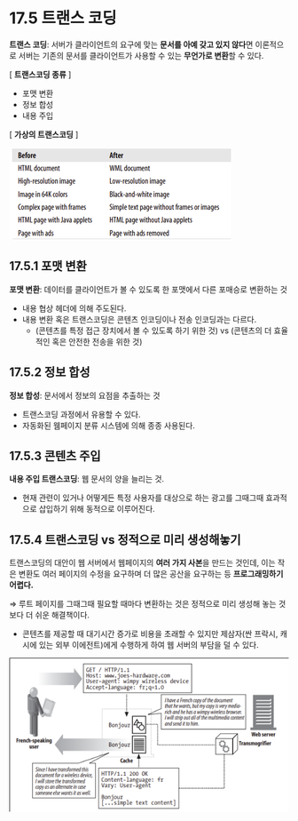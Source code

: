 # 17.5 트랜스 코딩

**트랜스 코딩**: 서버가 클라이언트의 요구에 맞는 **문서를 아예 갖고 있지 않다**면 이론적으로 서버는 기존의 문서를 클라이언트가 사용할 수 있는 **무언가로 변환**할 수 있다.

[ **트랜스코딩 종류** ]

- 포맷 변환
- 정보 합성
- 내용 주입

[ **가상의 트랜스코딩** ]

![image1](image1.png)

## 17.5.1 포맷 변환

**포맷 변환**: 데이터를 클라이언트가 볼 수 있도록 한 포맷에서 다른 포매승로 변환하는 것

- 내용 협상 헤더에 의해 주도된다.
- 내용 변환 혹은 트랜스코딩은 콘텐츠 인코딩이나 전송 인코딩과는 다르다.
    - (콘텐츠를 특정 접근 장치에서 볼 수 있도록 하기 위한 것) vs (콘텐츠의 더 효율적인 혹은 안전한 전송을 위한 것)
    

## 17.5.2 정보 합성

**정보 합성**: 문서에서 정보의 요점을 추출하는 것

- 트랜스코딩 과정에서 유용할 수 있다.
- 자동화된 웸페이지 분류 시스템에 의해 종종 사용된다.

## 17.5.3 콘텐츠 주입

**내용 주입 트랜스코딩**: 웹 문서의 양을 늘리는 것.

- 현재 관련이 있거나 어떻게든 특정 사용자를 대상으로 하는 광고를 그때그때 효과적으로 삽입하기 위해 동적으로 이루어진다.

## 17.5.4 트랜스코딩 vs 정적으로 미리 생성해놓기

트랜스코딩의 대안이 웹 서버에서 웹페이지의 **여러 가지 사본**을 만드는 것인데, 이는 작은 변환도 여러 페이지의 수정을 요구하며 더 많은 공산을 요구하는 등 **프로그래밍하기 어렵다.**

⇒ 루트 페이지를 그때그때 필요할 때마다 변환하는 것은 정적으로 미리 생성해 놓는 것보다 더 쉬운 해결책이다.

- 콘텐츠를 제공할 때 대기시간 증가로 비용을 초래할 수 있지만 제삼자(싼 프락시, 캐시에 있는 외부 이에전트)에게 수행하게 하여 웹 서버의 부담을 덜 수 있다.

![image2](image2.png)